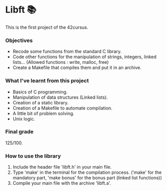 # Libft 📚

This is the first project of the 42cursus.

### Objectives
  * Recode some functions from the standard C library.
  * Code other functions for the manipulation of strings, integers, linked lists... (Allowed functions : write, malloc, free)
  * Create a Makefile that compiles them and put it in an archive.

### What I've learnt from this project
  * Basics of C programming.
  * Manipulation of data structures (Linked lists).
  * Creation of a static library.
  * Creation of a Makefile to automate compilation.
  * A little bit of problem solving.
  * Unix logic.

### Final grade
125/100.

### How to use the library
 1. Include the header file 'libft.h' in your main file.
 2. Type 'make' in the terminal for the compilation process. ('make' for the mandatory part, 'make bonus' for the bonus part (linked list functions))
 3. Compile your main file with the archive 'libft.a'.
